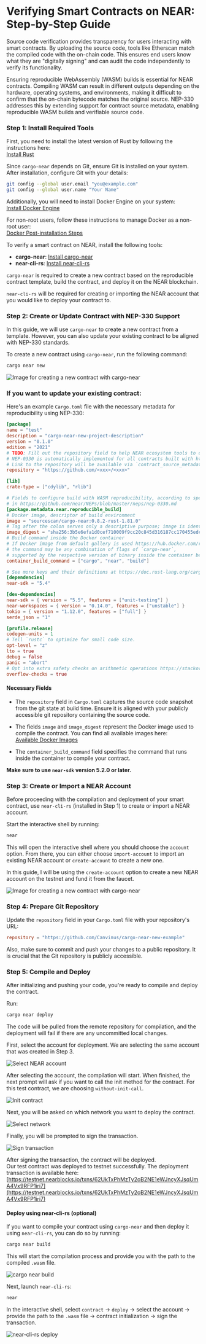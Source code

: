 # Verifying Smart Contracts on NEAR: Step-by-Step Guide


Source code verification provides transparency for users interacting with smart contracts. By uploading the source code, tools like Etherscan match the compiled code with the on-chain code. This ensures end users know what they are "digitally signing" and can audit the code independently to verify its functionality.

Ensuring reproducible WebAssembly (WASM) builds is essential for NEAR contracts. Compiling WASM can result in different outputs depending on the hardware, operating systems, and environments, making it difficult to confirm that the on-chain bytecode matches the original source. NEP-330 addresses this by extending support for contract source metadata, enabling reproducible WASM builds and verifiable source code.

### Step 1: Install Required Tools

First, you need to install the latest version of Rust by following the instructions here:  
[Install Rust](https://www.rust-lang.org/learn/get-started)

Since `cargo-near` depends on Git, ensure Git is installed on your system. After installation, configure Git with your details:

```bash
git config --global user.email "you@example.com"
git config --global user.name "Your Name"
```

Additionally, you will need to install Docker Engine on your system:  
[Install Docker Engine](https://docs.docker.com/engine/install)

For non-root users, follow these instructions to manage Docker as a non-root user:  
[Docker Post-installation Steps](https://docs.docker.com/engine/install/linux-postinstall)

To verify a smart contract on NEAR, install the following tools:

- **cargo-near**: [Install cargo-near](https://github.com/near/cargo-near)
- **near-cli-rs**: [Install near-cli-rs](https://github.com/near/near-cli-rs)

`cargo-near` is required to create a new contract based on the reproducible contract template, build the contract, and deploy it on the NEAR blockchain.

`near-cli-rs` will be required for creating or importing the NEAR account that you would like to deploy your contract to.

### Step 2: Create or Update Contract with NEP-330 Support

In this guide, we will use `cargo-near` to create a new contract from a template. However, you can also update your existing contract to be aligned with NEP-330 standards.

To create a new contract using `cargo-near`, run the following command:

```bash
cargo near new
```

![Image for creating a new contract with cargo-near](./images/cargo-near-new.png)

### If you want to update your existing contract:

Here's an example `Cargo.toml` file with the necessary metadata for reproducibility using NEP-330:

```toml
[package]
name = "test"
description = "cargo-near-new-project-description"
version = "0.1.0"
edition = "2021"
# TODO: Fill out the repository field to help NEAR ecosystem tools to discover your project.
# NEP-0330 is automatically implemented for all contracts built with https://github.com/near/cargo-near.
# Link to the repository will be available via `contract_source_metadata` view-function.
repository = "https://github.com/<xxx>/<xxx>"

[lib]
crate-type = ["cdylib", "rlib"]

# Fields to configure build with WASM reproducibility, according to specs
# in https://github.com/near/NEPs/blob/master/neps/nep-0330.md
[package.metadata.near.reproducible_build]
# Docker image, descriptor of build environment
image = "sourcescan/cargo-near:0.8.2-rust-1.81.0"
# Tag after the colon serves only a descriptive purpose; image is identified by digest
image_digest = "sha256:3b5e6efa1d0cef710009f9cc20c845d316187cc170455edc5ba7fdf471c19655"
# Build command inside the Docker container
# If Docker image from default gallery is used https://hub.docker.com/r/sourcescan/cargo-near/tags,
# the command may be any combination of flags of `cargo-near`,
# supported by the respective version of binary inside the container besides `--no-locked` flag
container_build_command = ["cargo", "near", "build"]

# See more keys and their definitions at https://doc.rust-lang.org/cargo/reference/manifest.html
[dependencies]
near-sdk = "5.4"

[dev-dependencies]
near-sdk = { version = "5.5", features = ["unit-testing"] }
near-workspaces = { version = "0.14.0", features = ["unstable"] }
tokio = { version = "1.12.0", features = ["full"] }
serde_json = "1"

[profile.release]
codegen-units = 1
# Tell `rustc` to optimize for small code size.
opt-level = "z"
lto = true
debug = false
panic = "abort"
# Opt into extra safety checks on arithmetic operations https://stackoverflow.com/a/64136471/249801
overflow-checks = true
```

#### Necessary Fields

- The `repository` field in `Cargo.toml` captures the source code snapshot from the git state at build time. Ensure it is aligned with your publicly accessible git repository containing the source code.
  
- The fields `image` and `image_digest` represent the Docker image used to compile the contract. You can find all available images here:  
  [Available Docker Images](https://hub.docker.com/r/sourcescan/cargo-near/tags)

- The `container_build_command` field specifies the command that runs inside the container to compile your contract.

**Make sure to use `near-sdk` version 5.2.0 or later.**

### Step 3: Create or Import a NEAR Account

Before proceeding with the compilation and deployment of your smart contract, use `near-cli-rs` (installed in Step 1) to create or import a NEAR account.

Start the interactive shell by running:

```bash
near
```

This will open the interactive shell where you should choose the `account` option. From there, you can either choose `import-account` to import an existing NEAR account or `create-account` to create a new one.

In this guide, I will be using the `create-account` option to create a new NEAR account on the testnet and fund it from the faucet.

![Image for creating a new contract with cargo-near](./images/near-create-account.png)

### Step 4: Prepare Git Repository

Update the `repository` field in your `Cargo.toml` file with your repository's URL:

```toml
repository = "https://github.com/Canvinus/cargo-near-new-example"
```

Also, make sure to commit and push your changes to a public repository. It is crucial that the Git repository is publicly accessible.

### Step 5: Compile and Deploy

After initializing and pushing your code, you're ready to compile and deploy the contract.

Run:

```bash
cargo near deploy
```

The code will be pulled from the remote repository for compilation, and the deployment will fail if there are any uncommitted local changes.

First, select the account for deployment. We are selecting the same account that was created in Step 3.

![Select NEAR account](./images/cargo-near-deploy-1.png)

After selecting the account, the compilation will start. When finished, the next prompt will ask if you want to call the init method for the contract. For this test contract, we are choosing `without-init-call`.

![Init contract](./images/cargo-near-deploy-2.png)

Next, you will be asked on which network you want to deploy the contract.

![Select network](./images/cargo-near-deploy-3.png)

Finally, you will be prompted to sign the transaction.

![Sign transaction](./images/cargo-near-deploy-4.png)

After signing the transaction, the contract will be deployed.  
Our test contract was deployed to testnet successfully. The deployment transaction is available here:  
[https://testnet.nearblocks.io/txns/62UkTxPhMzTy2oB2NE1eWJncyXJsqUmA4Vx9RFP1iri7](https://testnet.nearblocks.io/txns/62UkTxPhMzTy2oB2NE1eWJncyXJsqUmA4Vx9RFP1iri7)

#### Deploy using near-cli-rs (optional)

If you want to compile your contract using `cargo-near` and then deploy it using `near-cli-rs`, you can do so by running:

```bash
cargo near build
```

This will start the compilation process and provide you with the path to the compiled `.wasm` file.

![cargo near build](./images/cargo-near-build.png)

Next, launch `near-cli-rs`:

```bash
near
```

In the interactive shell, select `contract` -> `deploy` -> select the account -> provide the path to the `.wasm` file -> contract initialization -> sign the transaction.

![near-cli-rs deploy](./images/near-cli-rs-deploy.png)